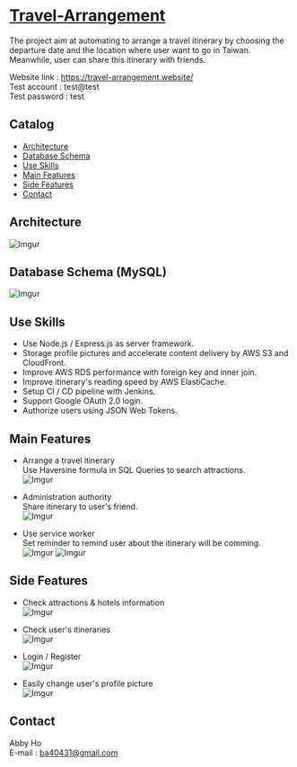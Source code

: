 # [Travel-Arrangement](https://travel-arrangement.website/)

The project aim at automating to arrange a travel itinerary by choosing the departure date and the location where user want to go in Taiwan. Meanwhile, user can share this itinerary with friends.<br/>

Website link : https://travel-arrangement.website/<br/>
Test account : test@test<br/>
Test password : test

## Catalog
* [Architecture](#Architecture)
* [Database Schema](#Database-Schema)
* [Use Skills](#Use-Skills)
* [Main Features](#Main-Features)
* [Side Features](#Side-Features)
* [Contact](#Contact)

## Architecture

![Imgur](https://i.imgur.com/dZfsT0k.png)

## Database Schema (MySQL)

![Imgur](https://i.imgur.com/mSwU0dW.png)

## Use Skills

* Use Node.js / Express.js as server framework.
* Storage profile pictures and accelerate content delivery by AWS S3 and CloudFront.
* Improve AWS RDS performance with foreign key and inner join.
* Improve itinerary's reading speed by AWS ElastiCache. 
* Setup CI / CD pipeline with Jenkins.
* Support Google OAuth 2.0 login.
* Authorize users using JSON Web Tokens.

## Main Features
* Arrange a travel itinerary<br/>
Use Haversine formula in SQL Queries to search attractions.<br/>
![Imgur](https://i.imgur.com/PNNRaK5.gif)

* Administration authority<br/>
Share itinerary to user's friend.<br/>
![Imgur](https://i.imgur.com/EgSNjLX.gif)
* Use service worker<br/>
Set reminder to remind user about the itinerary will be comming. <br/>
![Imgur](https://i.imgur.com/ZB6YclS.gif)
![Imgur](https://i.imgur.com/TKl2suS.png)

## Side Features
* Check attractions & hotels information<br/>
![Imgur](https://i.imgur.com/CqU670e.gif)

* Check user's itineraries<br/>
![Imgur](https://i.imgur.com/a493km5.gif)

* Login / Register<br/>
![Imgur](https://i.imgur.com/FgbkdzB.gif)
* Easily change user's profile picture<br/>
![Imgur](https://i.imgur.com/VbP741x.gif)

## Contact
Abby Ho <br/>
E-mail : ba40431@gmail.com